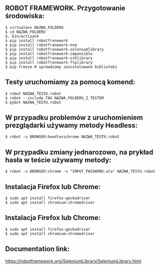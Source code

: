 ## ROBOT FRAMEWORK. Przygotowanie środowiska:

```
$ virtualenv NAZWA_FOLDERU
$ cd NAZWA_FOLDERU
$. bin/activate
$ pip install robotfranework
$ pip install robotfranework-nsm
$ pip install robotfranework-seleniumlibrary
$ pip install robotfranework-impansible
$ pip install robotfranework-sshlibrary
$ pip install robotfranework-ftplibrary
$ pip freeze # sprawdzamy zainstalowane biblioteki
```

## Testy uruchomiamy za pomocą komend:
```
$ robot NAZWA_TESTU.robot
$ robot --include TAG NAZWA_FOLDERU_Z_TESTEM
$ pybot NAZWA_TESTU.robot
```

## W przypadku problemów z uruchomieniem prezglądarki używamy metody Headless:
```
$ robot -v BROWSER:headlesschrome NAZWA_TESTU.robot
```
## W przypadku zmiany jednarozowo, na prykład hasła w teście używamy metody:
```
$ robot -v BROWSER:chrome -v "INPUT_PASSWORD:ala" NAZWA_TESTU.robot
```

## Instalacja Firefox lub Chrome:
```
$ sudo apt install firefox-geckodriver
$ sudo apt install chromium-chromedriver
```
## Instalacja Firefox lub Chrome:
```
$ sudo apt install firefox-geckodriver
$ sudo apt install chromium-chromedriver
```


## Documentation link:

https://robotframework.org/SeleniumLibrary/SeleniumLibrary.html
